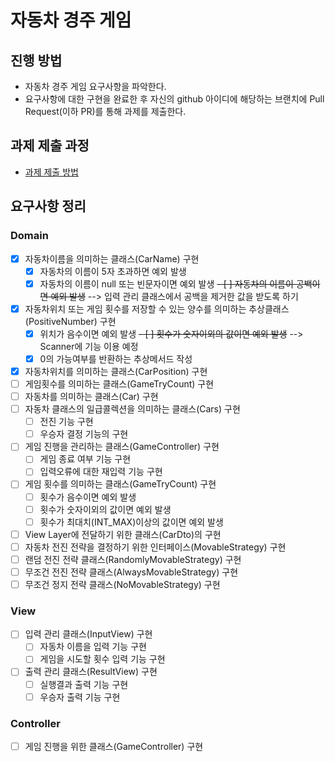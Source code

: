 # 자동차 경주 게임
## 진행 방법
* 자동차 경주 게임 요구사항을 파악한다.
* 요구사항에 대한 구현을 완료한 후 자신의 github 아이디에 해당하는 브랜치에 Pull Request(이하 PR)를 통해 과제를 제출한다.

## 과제 제출 과정
* [과제 제출 방법](https://github.com/next-step/nextstep-docs/tree/master/precourse)

## 요구사항 정리
### Domain
- [X] 자동차이름을 의미하는 클래스(CarName) 구현
  - [X] 자동차의 이름이 5자 초과하면 예외 발생
  - [X] 자동차의 이름이 null 또는 빈문자이면 예외 발생
  ~~- [ ] 자동차의 이름이 공백이면 예외 발생~~ --> 입력 관리 클래스에서 공백을 제거한 값을 받도록 하기
- [X] 자동차위치 또는 게임 횟수를 저장할 수 있는 양수를 의미하는 추상클래스(PositiveNumber) 구현
  - [X] 위치가 음수이면 예외 발생
  ~~- [ ] 횟수가 숫자이외의 값이면 예외 발생~~ --> Scanner에 기능 이용 예정
  - [X] 0의 가능여부를 반환하는 추상메서드 작성
- [X] 자동차위치를 의미하는 클래스(CarPosition) 구현
- [ ] 게임횟수를 의미하는 클래스(GameTryCount) 구현
- [ ] 자동차를 의미하는 클래스(Car) 구현
- [ ] 자동차 클래스의 일급콜렉션을 의미하는 클래스(Cars) 구현
  - [ ] 전진 기능 구현
  - [ ] 우승자 결정 기능의 구현
- [ ] 게임 진행을 관리하는 클래스(GameController) 구현
  - [ ] 게임 종료 여부 기능 구현
  - [ ] 입력오류에 대한 재입력 기능 구현
- [ ] 게임 횟수를 의미하는 클래스(GameTryCount) 구현
  - [ ] 횟수가 음수이면 예외 발생
  - [ ] 횟수가 숫자이외의 값이면 예외 발생
  - [ ] 횟수가 최대치(INT_MAX)이상의 값이면 예외 발생
- [ ] View Layer에 전달하기 위한 클래스(CarDto)의 구현
- [ ] 자동차 전진 전략을 결정하기 위한 인터페이스(MovableStrategy) 구현
- [ ] 랜덤 전진 전략 클래스(RandomlyMovableStrategy) 구현
- [ ] 무조건 전진 전략 클래스(AlwaysMovableStrategy) 구현
- [ ] 무조건 정지 전략 클래스(NoMovableStrategy) 구현

### View
- [ ] 입력 관리 클래스(InputView) 구현
  - [ ] 자동차 이름을 입력 기능 구현
  - [ ] 게임을 시도할 횟수 입력 기능 구현
- [ ] 출력 관리 클래스(ResultView) 구현
  - [ ] 실행결과 출력 기능 구현
  - [ ] 우승자 출력 기능 구현

### Controller
- [ ] 게임 진행을 위한 클래스(GameController) 구현
